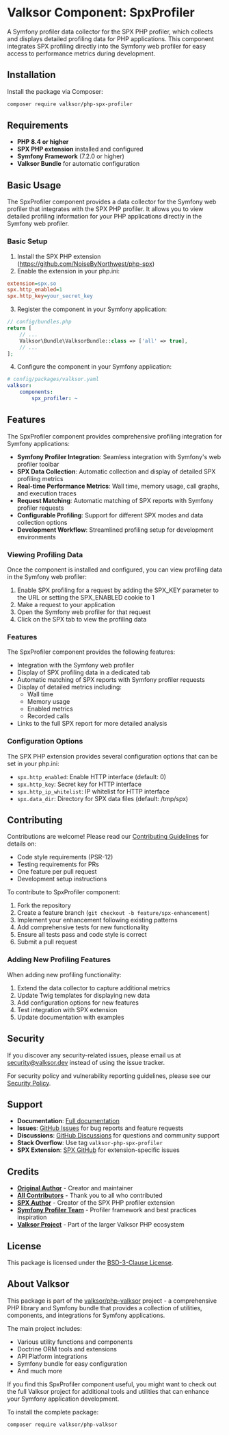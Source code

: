 # Valksor Component: SpxProfiler

A Symfony profiler data collector for the SPX PHP profiler, which collects and displays detailed profiling data for PHP applications. This component integrates SPX profiling directly into the Symfony web profiler for easy access to performance metrics during development.

## Installation

Install the package via Composer:

```bash
composer require valksor/php-spx-profiler
```

## Requirements

- **PHP 8.4 or higher**
- **SPX PHP extension** installed and configured
- **Symfony Framework** (7.2.0 or higher)
- **Valksor Bundle** for automatic configuration

## Basic Usage

The SpxProfiler component provides a data collector for the Symfony web profiler that integrates with the SPX PHP profiler. It allows you to view detailed profiling information for your PHP applications directly in the Symfony web profiler.

### Basic Setup

1. Install the SPX PHP extension (https://github.com/NoiseByNorthwest/php-spx)
2. Enable the extension in your php.ini:

```ini
extension=spx.so
spx.http_enabled=1
spx.http_key=your_secret_key
```

3. Register the component in your Symfony application:

```php
// config/bundles.php
return [
    // ...
    Valksor\Bundle\ValksorBundle::class => ['all' => true],
    // ...
];
```

4. Configure the component in your Symfony application:

```yaml
# config/packages/valksor.yaml
valksor:
    components:
        spx_profiler: ~
```

## Features

The SpxProfiler component provides comprehensive profiling integration for Symfony applications:

- **Symfony Profiler Integration**: Seamless integration with Symfony's web profiler toolbar
- **SPX Data Collection**: Automatic collection and display of detailed SPX profiling metrics
- **Real-time Performance Metrics**: Wall time, memory usage, call graphs, and execution traces
- **Request Matching**: Automatic matching of SPX reports with Symfony profiler requests
- **Configurable Profiling**: Support for different SPX modes and data collection options
- **Development Workflow**: Streamlined profiling setup for development environments

### Viewing Profiling Data

Once the component is installed and configured, you can view profiling data in the Symfony web profiler:

1. Enable SPX profiling for a request by adding the SPX_KEY parameter to the URL or setting the SPX_ENABLED cookie to 1
2. Make a request to your application
3. Open the Symfony web profiler for that request
4. Click on the SPX tab to view the profiling data

### Features

The SpxProfiler component provides the following features:

- Integration with the Symfony web profiler
- Display of SPX profiling data in a dedicated tab
- Automatic matching of SPX reports with Symfony profiler requests
- Display of detailed metrics including:
  - Wall time
  - Memory usage
  - Enabled metrics
  - Recorded calls
- Links to the full SPX report for more detailed analysis

### Configuration Options

The SPX PHP extension provides several configuration options that can be set in your php.ini:

- `spx.http_enabled`: Enable HTTP interface (default: 0)
- `spx.http_key`: Secret key for HTTP interface
- `spx.http_ip_whitelist`: IP whitelist for HTTP interface
- `spx.data_dir`: Directory for SPX data files (default: /tmp/spx)


## Contributing

Contributions are welcome! Please read our [Contributing Guidelines](CONTRIBUTING.md) for details on:

- Code style requirements (PSR-12)
- Testing requirements for PRs
- One feature per pull request
- Development setup instructions

To contribute to SpxProfiler component:

1. Fork the repository
2. Create a feature branch (`git checkout -b feature/spx-enhancement`)
3. Implement your enhancement following existing patterns
4. Add comprehensive tests for new functionality
5. Ensure all tests pass and code style is correct
6. Submit a pull request

### Adding New Profiling Features

When adding new profiling functionality:

1. Extend the data collector to capture additional metrics
2. Update Twig templates for displaying new data
3. Add configuration options for new features
4. Test integration with SPX extension
5. Update documentation with examples

## Security

If you discover any security-related issues, please email us at security@valksor.dev instead of using the issue tracker.

For security policy and vulnerability reporting guidelines, please see our [Security Policy](SECURITY.md).

## Support

- **Documentation**: [Full documentation](https://github.com/valksor/php-valksor)
- **Issues**: [GitHub Issues](https://github.com/valksor/php-valksor/issues) for bug reports and feature requests
- **Discussions**: [GitHub Discussions](https://github.com/valksor/php-valksor/discussions) for questions and community support
- **Stack Overflow**: Use tag `valksor-php-spx-profiler`
- **SPX Extension**: [SPX GitHub](https://github.com/NoiseByNorthwest/php-spx) for extension-specific issues

## Credits

- **[Original Author](https://github.com/valksor)** - Creator and maintainer
- **[All Contributors](https://github.com/valksor/php-valksor/graphs/contributors)** - Thank you to all who contributed
- **[SPX Author](https://github.com/NoiseByNorthwest)** - Creator of the SPX PHP profiler extension
- **[Symfony Profiler Team](https://symfony.com/doc/current/profiler.html)** - Profiler framework and best practices inspiration
- **[Valksor Project](https://github.com/valksor)** - Part of the larger Valksor PHP ecosystem

## License

This package is licensed under the [BSD-3-Clause License](LICENSE).

## About Valksor

This package is part of the [valksor/php-valksor](https://github.com/valksor/php-valksor) project - a comprehensive PHP library and Symfony bundle that provides a collection of utilities, components, and integrations for Symfony applications.

The main project includes:
- Various utility functions and components
- Doctrine ORM tools and extensions
- API Platform integrations
- Symfony bundle for easy configuration
- And much more

If you find this SpxProfiler component useful, you might want to check out the full Valksor project for additional tools and utilities that can enhance your Symfony application development.

To install the complete package:

```bash
composer require valksor/php-valksor
```
